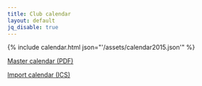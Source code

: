 ```yaml
---
title: Club calendar
layout: default
jq_disable: true
---
```


{% include calendar.html json="'/assets/calendar2015.json'" %}

[Master calendar (PDF)](/assets/calendar2015.pdf)

[Import calendar (ICS)](/assets/calendar2015.ics)
